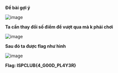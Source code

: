 __Đề bài gợi ý__

![image](https://user-images.githubusercontent.com/86923385/135553526-56ee27e2-e3c3-485f-a756-a9e7ba54d830.png)

__Ta cần thay đổi số điểm để vượt qua mà k phải chơi__

![image](https://user-images.githubusercontent.com/86923385/135553601-47c507cf-eecd-4f99-a760-63724ec8f502.png)


__Sau đó ta được flag như hình__

![image](https://user-images.githubusercontent.com/86923385/135553629-6d833a5a-dbe6-4139-9907-6b7eed909c42.png)


__Flag: ISPCLUB{4_G00D_PL4Y3R}__
